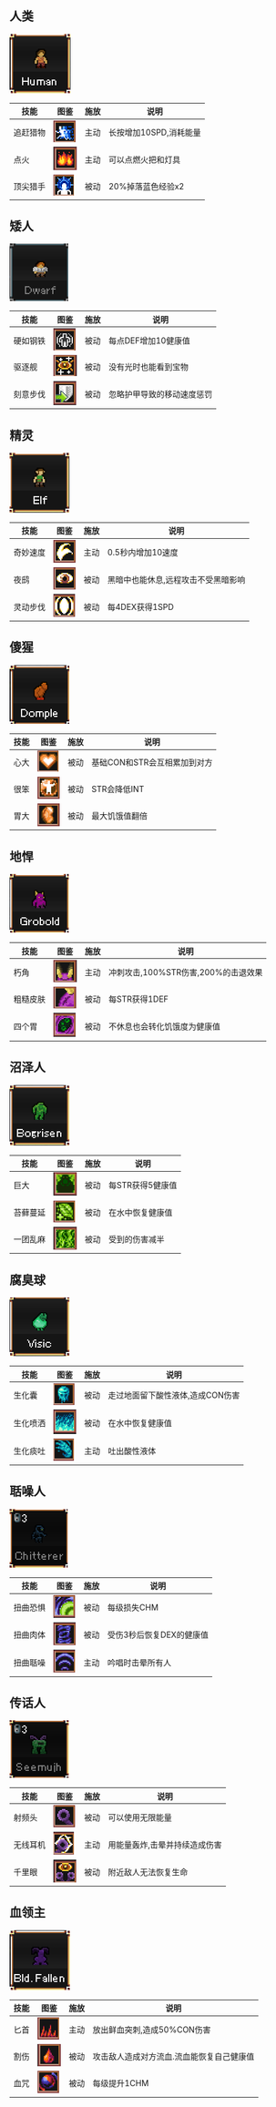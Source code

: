 ## 人类
![](./human/avatar.png)


技能 | 图鉴 | 施放 | 说明
--|--|--|--
追赶猎物 | ![](./human/1.png) | 主动 | 长按增加10SPD,消耗能量
点火 | ![](./human/2.png) | 主动| 可以点燃火把和灯具
顶尖猎手 | ![](./human/3.png) |被动| 20%掉落蓝色经验x2


## 矮人

![](./dwarf/avatar.png)


技能 | 图鉴 | 施放 | 说明
--|--|--|--
硬如钢铁 | ![](./dwarf/1.png) |被动| 每点DEF增加10健康值
驱逐舰 | ![](./dwarf/2.png) |被动| 没有光时也能看到宝物
刻意步伐 | ![](./dwarf/3.png) |被动| 忽略护甲导致的移动速度惩罚

## 精灵

![](./elf/avatar.png)


技能 | 图鉴 | 施放 | 说明
--|--|--|--
奇妙速度 | ![](./elf/1.png)  | 主动| 0.5秒内增加10速度
夜鸱 | ![](./elf/2.png) |被动| 黑暗中也能休息,远程攻击不受黑暗影响
灵动步伐 | ![](./elf/3.png) |被动| 每4DEX获得1SPD

## 傻猩

![](./domple/avatar.png)


技能 | 图鉴 | 施放 | 说明
--|--|--|--
心大 | ![](./domple/1.png)  | 被动| 基础CON和STR会互相累加到对方
很笨 | ![](./domple/2.png) |被动| STR会降低INT
胃大 | ![](./domple/3.png) |被动| 最大饥饿值翻倍

## 地悍

![](./grobold/avatar.png)


技能 | 图鉴 | 施放 | 说明
--|--|--|--
朽角 | ![](./grobold/1.png)  | 主动 | 冲刺攻击,100%STR伤害,200%的击退效果
粗糙皮肤 | ![](./grobold/2.png) | 被动 | 每STR获得1DEF
四个胃 | ![](./grobold/3.png) | 被动 | 不休息也会转化饥饿度为健康值

## 沼泽人

![](./bogrisen/avatar.png)


技能 | 图鉴 | 施放 | 说明
--|--|--|--
巨大 | ![](./bogrisen/1.png)  | 被动 | 每STR获得5健康值
苔藓蔓延 | ![](./bogrisen/2.png) | 被动 | 在水中恢复健康值
一团乱麻 | ![](./bogrisen/3.png) | 被动 | 受到的伤害减半

## 腐臭球

![](./visic/avatar.png)


技能 | 图鉴 | 施放 | 说明
--|--|--|--
生化囊 | ![](./visic/1.png)  | 被动 | 走过地面留下酸性液体,造成CON伤害
生化喷洒 | ![](./visic/2.png) | 被动 | 在水中恢复健康值
生化痰吐 | ![](./visic/3.png) | 主动 | 吐出酸性液体

## 聒噪人

![](./chitterer/avatar.png)


技能 | 图鉴 | 施放 | 说明
--|--|--|--
扭曲恐惧 | ![](./chitterer/1.png)  | 被动 | 每级损失CHM
扭曲肉体 | ![](./chitterer/2.png) | 被动 | 受伤3秒后恢复DEX的健康值
扭曲聒噪 | ![](./chitterer/3.png) | 主动 | 吟唱时击晕所有人

## 传话人

![](./seemujh/avatar.png)


技能 | 图鉴 | 施放 | 说明
--|--|--|--
射频头 | ![](./seemujh/1.png)  | 被动 | 可以使用无限能量
无线耳机 | ![](./seemujh/2.png) | 主动  | 用能量轰炸,击晕并持续造成伤害
千里眼 | ![](./seemujh/3.png) | 被动 | 附近敌人无法恢复生命

## 血领主

![](./bld.fallen/avatar.png)


技能 | 图鉴 | 施放 | 说明
--|--|--|--
匕首 | ![](./bld.fallen/1.png)  | 主动 | 放出鲜血突刺,造成50%CON伤害
割伤 | ![](./bld.fallen/2.png) | 被动 | 攻击敌人造成对方流血.流血能恢复自己健康值
血咒 | ![](./bld.fallen/3.png) | 被动 | 每级提升1CHM
